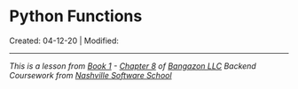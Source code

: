 # Python Functions

Created: 04-12-20 | Modified:

<!-- This assignment is an individual exercise: [Directions here]() -->

---

<!-- ## Challenge: 

- [Code]()
- [Directions]() -->


_This is a lesson from [Book 1](https://github.com/nashville-software-school/bangazon-llc/tree/master/book-1-orientation) - [Chapter 8](https://github.com/nashville-software-school/bangazon-llc/blob/master/book-1-orientation/chapters/FUNCTIONS_INTRO.md) of [Bangazon LLC](https://github.com/nashville-software-school/bangazon-llc) Backend Coursework from [Nashville Software School](https://github.com/nashville-software-school)_